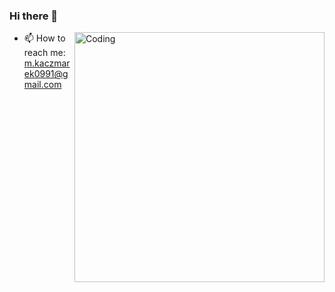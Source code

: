 ### Hi there 👋 
<img align="right" alt="Coding" width="400" src="add your link 
  here">

- 📫 How to reach me: m.kaczmarek0991@gmail.com

<!--
**MichalKay/MichalKay** is a ✨ _special_ ✨ repository because its `README.md` (this file) appears on your GitHub profile.

Here are some ideas to get you started:

- 🔭 I’m currently working on ...
- 🌱 I’m currently learning ...
- 👯 I’m looking to collaborate on ...
- 🤔 I’m looking for help with ...
- 💬 Ask me about ...
- 📫 How to reach me: m.kaczmarek0991@gmail.com
- 😄 Pronouns: ...
- ⚡ Fun fact: ...
-->
